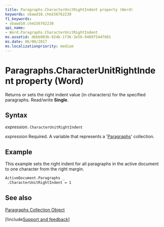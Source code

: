 ```yaml
---
title: Paragraphs.CharacterUnitRightIndent property (Word)
keywords: vbawd10.chm156762238
f1_keywords:
- vbawd10.chm156762238
api_name:
- Word.Paragraphs.CharacterUnitRightIndent
ms.assetid: dbbb903b-924b-1f36-3e56-9489f544f601
ms.date: 06/08/2017
ms.localizationpriority: medium
---
```



# Paragraphs.CharacterUnitRightIndent property (Word)

Returns or sets the right indent value (in characters) for the specified paragraphs. Read/write **Single**.


## Syntax

_expression_. `CharacterUnitRightIndent`

_expression_ Required. A variable that represents a '[Paragraphs](Word.paragraphs.md)' collection.


## Example

This example sets the right indent for all paragraphs in the active document to one character from the right margin.


```vb
ActiveDocument.Paragraphs _ 
 .CharacterUnitRightIndent = 1
```


## See also


[Paragraphs Collection Object](Word.paragraphs.md)

[!include[Support and feedback](~/includes/feedback-boilerplate.md)]